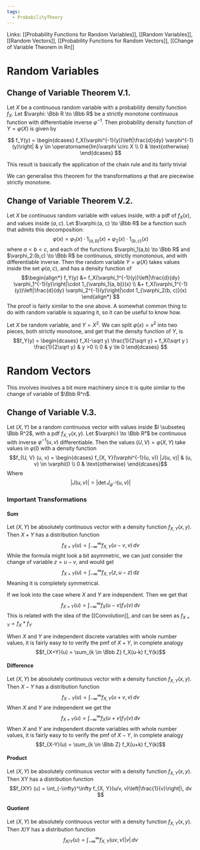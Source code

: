 ```yaml
---
tags:
  - ProbabilityTheory
---
```

Links: [[Probability Functions for Random Variables]], [[Random Variables]], [[Random Vectors]], [[Probability Functions for Random Vectors]], [[Change of Variable Theorem in Rn]]

# Random Variables
## Change of Variable Theorem V.1.

Let $X$ be a continuous random variable with a probability density function $f_X$. Let $\varphi: \Bbb R \to \Bbb R$ be a strictly monotone continuous function with differentiable inverse $\varphi^{-1}$. Then probability density function of $Y = \varphi(X)$ is given by

$$ f_Y(y) = \begin{dcases} f_X(\varphi^{-1}(y))\left|\frac{d}{dy} \varphi^{-1}(y)\right| & y \in \operatorname{Im}\varphi \circ X \\ 0 & \text{otherwise} \end{dcases} $$

This result is basically the application of the chain rule and its fairly trivial

We can generalise this theorem for the transformations $\varphi$ that are piecewise strictly monotone. 

## Change of Variable Theorem V.2.

Let $X$ be continuous random variable with values inside, with a pdf of $f_X(x)$, and values inside $(a, c)$. Let $\varphi:(a, c) \to \Bbb R$ be a function such that admits this decomposition: $$\varphi(x) = \varphi_1(x) \cdot1_{(a, b)} (x)+ \varphi_2(x) \cdot1_{( b, c)} (x)$$ where $a < b< c$, and each of the functions $\varphi_1(a,b) \to \Bbb R$ and $\varphi_2:(b,c) \to \Bbb R$ be continuous, strictly monotonous, and with differentiable inverse. Then the random variable $Y = \varphi(X)$ takes values inside the set $\varphi(a, c)$, and has a density function of $$\begin{align*}
f_Y(y) &=  f_X(\varphi_1^{-1}(y))\left|\frac{d}{dy} \varphi_1^{-1}(y)\right|\cdot 1_{\varphi_1(a, b)}(x) \\ &+   f_X(\varphi_1^{-1}(y))\left|\frac{d}{dy} \varphi_2^{-1}(y)\right|\cdot 1_{\varphi_2(b, c)}(x)
\end{align*}
$$
The proof is fairly similar to the one above. A somewhat common thing to do with random variable is squaring it, so it can be useful to know how. 

Let $X$ be random variable, and $Y = X^2$. We can split $\varphi(x) = x^2$ into two pieces, both strictly monotone, and get that the density function of $Y$, is $$f_Y(y) = \begin{dcases}
	f_X(-\sqrt y) \frac{1}{2\sqrt y} + f_X(\sqrt y ) \frac{1}{2\sqrt y} & y >0 \\
	0 & y \le 0
\end{dcases}
$$
# Random Vectors

This involves involves a bit more machinery since it is quite similar to the change of variable of $\Bbb R^n$. 

## Change of Variable V.3.

Let $(X, Y)$ be a random continuous vector with values inside $I \subseteq \Bbb R^2$, with a pdf $f_{X, Y}(x, y)$. Let $\varphi:I \to \Bbb R²$ be continuous with inverse $\varphi^{-1}(u, v)$ differentiable. Then the values $(U, V) = \varphi(X, Y)$ take values in $\varphi(I)$ with a density function $$f_{U, V} (u, v) = \begin{dcases}
f_{X, Y}(\varphi^{-1}(u, v)) |J(u, v)| & (u, v) \in \varphi(I) \\
0 & \text{otherwise}
\end{dcases}$$
Where $$|J(u, v) | = |\det J_{\varphi^{-1}}(u, v)|$$
### Important Transformations
#### Sum
Let $(X, Y)$ be absolutely continuous vector with a density function $f_{X, Y}(x, y)$. Then $X+Y$ has a distribution function $$f_{X+Y} (u) = \int_{-\infty}^\infty  f_{X, Y}(u-v, v)\, dv $$
While the formula might look a bit asymmetric, we can just consider the change of variable $z = u -v$, and would get $$f_{X+Y} (u) = \int_{-\infty}^\infty  f_{X, Y}(z, u-z)\, dz $$Meaning it is completely symmetrical. 

If we look into the case where $X$ and $Y$ are independent. Then we get that $$f_{X+Y} (u) = \int_{-\infty}^\infty  f_X(u-v) f_Y(v)\, dv $$
This is related with the idea of the [[Convolution]], and can be seen as $f_{X+Y} = f_X * f_Y$

When $X$ and $Y$ are independent discrete variables with whole number values, it is fairly easy to to verify the pmf of $X+Y$, in complete analogy $$f_{X+Y}(u) = \sum_{k \in \Bbb Z} f_X(u-k) f_Y(k)$$
#### Difference

Let $(X, Y)$ be absolutely continuous vector with a density function $f_{X, Y}(x, y)$. Then $X-Y$ has a distribution function $$f_{X-Y} (u) = \int_{-\infty}^\infty  f_{X, Y}(u+v, v)\, dv $$
When $X$ and $Y$ are independent we get the $$f_{X+Y} (u) = \int_{-\infty}^\infty  f_X(u+v) f_Y(v)\, dv$$
When $X$ and $Y$ are independent discrete variables with whole number values, it is fairly easy to to verify the pmf of $X-Y$, in complete analogy $$f_{X-Y}(u) = \sum_{k \in \Bbb Z} f_X(u+k) f_Y(k)$$
#### Product

Let $(X, Y)$ be absolutely continuous vector with a density function $f_{X, Y}(x, y)$. Then $XY$ has a distribution function $$f_{XY} (u) = \int_{-\infty}^\infty  f_{X, Y}(u/v, v)\left|\frac{1}{v}\right|\, dv  $$

#### Quotient

Let $(X, Y)$ be absolutely continuous vector with a density function $f_{X, Y}(x, y)$. Then $X/Y$ has a distribution function $$f_{X/Y} (u) = \int_{-\infty}^\infty  f_{X, Y}(uv, v)\left|v\right|\,  dv  $$